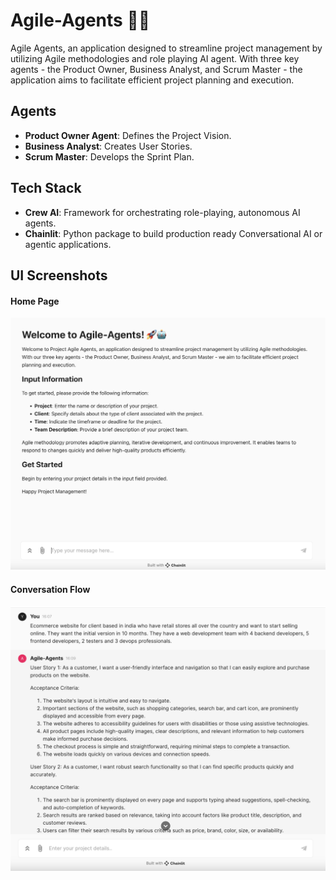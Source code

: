 # Agile-Agents 🚀🤖

Agile Agents, an application designed to streamline project management by utilizing Agile methodologies and role playing AI agent. With three key agents - the Product Owner, Business Analyst, and Scrum Master - the application aims to facilitate efficient project planning and execution.

## Agents

- **Product Owner Agent**: Defines the Project Vision.
- **Business Analyst**: Creates User Stories.
- **Scrum Master**: Develops the Sprint Plan.

## Tech Stack

- **Crew AI**: Framework for orchestrating role-playing, autonomous AI agents. 
- **Chainlit**: Python package to build production ready Conversational AI or agentic applications.

## UI Screenshots

#### Home Page
![Home Page](https://github.com/antoprince001/agile-agents/blob/main/assets/home_page.png)

#### Conversation Flow
![Conversation](https://github.com/antoprince001/agile-agents/blob/main/assets/conversation.png)

